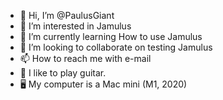- 👋 Hi, I’m @PaulusGiant
- 👀 I’m interested in Jamulus
- 🌱 I’m currently learning How to use Jamulus
- 💞️ I’m looking to collaborate on testing Jamulus
- 📫 How to reach me with e-mail
- 🎸 I like to play guitar.
- 🖥 My computer is a Mac mini (M1, 2020)

<!---
PaulusGiant/PaulusGiant is a ✨ special ✨ repository because its `README.md` (this file) appears on your GitHub profile.
You can click the Preview link to take a look at your changes.
--->
